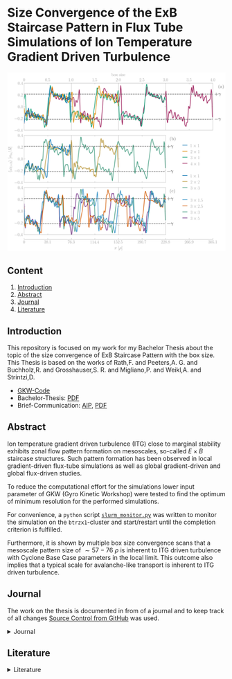 # Size Convergence of the ExB Staircase Pattern in Flux Tube Simulations of Ion Temperature Gradient Driven Turbulence


![alt text](/pictures/Comparison/Boxsize/S6_rlt6.0_boxsize1-2-3-4x1-1.5-2-2.5-3-5_Ns16_Nvpar48_Nmu9_wexb_comparison_2.png)



## Content

1. [Introduction](#introduction)
2. [Abstract](#abstract)
3. [Journal](#journal)
4. [Literature](#literature)



## Introduction

This repository is focused on my work for my Bachelor Thesis about the topic of the size convergence of ExB Staircase Pattern with the box size. This Thesis is based on the works of Rath,F. and Peeters,A. G. and Buchholz,R. and Grosshauser,S. R. and Migliano,P. and Weikl,A. and Strintzi,D.

* [GKW-Code](https://bitbucket.org/gkw/gkw/wiki/Home)
* Bachelor-Thesis: [PDF](bachelorthesis/bachelorthesis.pdf)
* Brief-Communication: [AIP](https://pubs.aip.org/aip/pop/article/30/7/074501/2901058/Size-convergence-of-the-E-B-staircase-pattern-in), [PDF](briefcommunication/POP23-BC-00491.pdf)



## Abstract

Ion temperature gradient driven turbulence (ITG) close to marginal stability exhibits zonal flow pattern formation on mesoscales, so-called $E\times B$ staircase structures. Such pattern formation has been observed in local gradient-driven flux-tube simulations as well as global gradient-driven and global flux-driven studies.

To reduce the computational effort for the simulations lower input parameter of GKW (Gyro Kinetic Workshop) were tested to find the optimum of minimum resolution for the performed simulations.

For convenience, a ```python``` script [```slurm_monitor.py```](python/slurm_monitor.py) was written to monitor the simulation on the ```btrzx1```-cluster and start/restart until the completion criterion is fulfilled.

Furthermore, it is shown by multiple box size convergence scans that a mesoscale pattern  size of $\sim 57-76~\rho$ is inherent to ITG driven turbulence with Cyclone Base Case parameters in the local limit. This outcome also implies that a typical scale for avalanche-like transport is inherent to ITG driven turbulence.

## Journal
The work on the thesis is documented in from of a journal and to keep track of all changes [Source Control from GitHub](https://github.com/ManeLippert/Bachelorthesis-ZonalFlows/commits/main) was used.

<details><summary>Journal</summary>
<p>

* <details><summary>2022</summary>
  <p>

  * <details><summary>March</summary>
    <p>

    * <details><summary>24.03.2022 &nbsp; Starting Meeting</summary>
      <p>

      # Starting Meeting

      #### Thursday 24.03.2022 from 14:00 to 14:25 with Florian Rath and Arthur Peeters

      ### Discussion how to begin the work for bachelor thesis:

      * Start with reproduction of result in [[1]](/literature/Peeters%2C%20Rath%2C%20Buchholz%20-%20Gradient-driven%20flux-tube%20simulations%20of%20ion%20temperature%20gradient%20turbulence%20close%20to%20the%20non-linear%20threshold%20(Paper%2C%202016).pdf) with help of [gkw](/gkw/)
      * Because of the long runtime of the code firstly we will look only in one direction in the velocity space
      * After that small steps in all directions for better understanding of the structure and to find a minimal resolution for the best results 
      * Furthermore increase box size and search for convergence of the wavelength in zonal flows
      * There will be interpretation needed to clarify simplification steps in code

      ### Thesis
      * Work in English or German > will do it in English
      * Continues writing is better than everything in the end

      </p>
      </details>

    </p>
    </details>

  * <details><summary>April</summary>
    <p>

    * <details><summary>07.04.2022 &nbsp; Kurs "Schreiben einer MINT-Arbeit"</summary>
      </p>

      # Kurs "Schreiben einer MINT-Arbeit"

      #### Dienstag 07.04.2022 von 9:00 bis 15:00

      ## Inhalt
      * [Feststellung des Schreibtyps](#feststellung-des-schreibtyps)
      * [Störfaktorem](#störfaktoren)
      * [Phasen des Schreibprozesses](#phasen-des-schreibprozesses)
      * [Fragestellung/Forschungsfrage](#fragestellungforschungsfrage)
      * [Gliederung](#gliederung)
      * [Materialen](#materialen)
      * [Rohtext](#rohtext)
      * [Wissenschaftlicher Schreibstil](#wissenschaftlicher-schreibstil)
      * [Illustrationen](#illustrationen)
      * [Zitieren](#zitieren)
      * [Beleg im Text](#beleg-im-text)
      * [Methoden der Organisation und Planung](#methoden-zur-organisation-und-planung)

      ## Feststellung des Schreibtyps

      ![FragenSchreibtyp1](/pictures/HowToMINT/Schreibtypentest-1.png)
      ![FragenSchreibtyp2](/pictures/HowToMINT/Schreibtypentest-2.png)
      ![FragenSchreibtypAuswertung1](/pictures/HowToMINT/Schreibtypentest-3.png)
      ![FragenSchreibtypAuswertung2](/pictures/HowToMINT/Schreibtypentest-4.png)

      ## Störfaktoren

      * **Zeitdiebe** &rarr; Prokrastination am Handy?
      * **Schreiborte** &rarr; Feststellen wo die besten Schreiborte für einen sind &rarr; Draußen bei schönen Wetter
      * **Schreibzeiten** &rarr; Morgen, Nachmittags oder Abends &rarr; Nachmittags oder Abends

      ## Phasen des Schreibprozesses
      1. Orientierung und Planung
      2. Strukturieren, gliedern, forschen/lesen
      3. Material auswerten, Rohfassung schreiben
      4. Überarbent und Feedback einholen
      5. Schlusskorrektur und Abgabe

      ## Fragestellung/Forschungsfrage

      Grenzt Thema ein und leitet fokussiert durch die Arbeit

      ![Forschungsfrage1](/pictures/HowToMINT/AB1_Forschungsfrage-1.png)
      ![Forschungsfrage2](/pictures/HowToMINT/AB1_Forschungsfrage-2.png)

      ![ForschungsfrageHandout](/pictures/HowToMINT/Handout_Forschungsfrage.png)


      ## Gliederung

      * **Einleitung** &rarr; Hinführung, Problemstellung. Fragestellung (thematisieren), Methodik, Aufbau, Hauptergebnisse
      * **Methoden** &rarr; Zustandekommen der Ergebnisse, Grund für Glaubwürdigkeit (Auch Materialen)
      * **Ergebnisse** &rarr; Ausformulierung und Darstellung
      * **Diskussion** &rarr; Bezug auf Ergebnisse, dann breiter Fokus (Rückbezug zur Problemstellung)

      ## Materialen
      Quellen und Literatur frühzeitig dokumentieren (auch Anmerkungen möglich)

      ## Rohtext
      * Erstefassung eines Textes
      * Noch ungeschliffen
      * Macht as den Gedanken etwas Konkretes
      * Nimmt den Druck alles beim ersten Schreiben perfekt zu machen
      * Liefert Grundlage für weitere Schritte
      * Mehrfache Überarbeitungen machen den Rohtext zu einen abgereiften Text

      ## Wissenschaftlicher Schreibstil

      * Sachlich und Neutral
      * Logische Argumentation und Aufbau (roter Faden) &rarr; Forschungsfrage
      * Überprüfbarkeit und Nachvollziehbarkeit (Zitation)
      * Korrekte Verwendung von Fachbegriffen
      * Einheitlichkeit

      <br />

      ![Schreibstil](/pictures/HowToMINT/AB2_Schreibstil_%C3%9Cbung.png)

      ## Illustrationen
      ![Illu](/pictures/HowToMINT/Handout_Illustrations.png)

      ## Zitieren

      ### Faustregel
      1. Überhaupt zitieren
      2. Einheitlich zitieren
      3. Vorgaben beachten

      <br />

      Es gibt aber nicht den einen Zitierstil. Dieser kann sich von Fach zu Fach ändern.

      ### **WICHTIG**
      * Nachprüfbarkeit und Nachvollziehbarkeit
      * Einwandfreies zitieren &rarr; Ausdruck für wissenschaftliche Sorgfalt
      * Nachweis über über eigenständige Leitung &rarr; Trennung der Aussagen
      * Lesbarkeit &rarr; Mehr wissenschaftliche Form

      ### 1. Wörtliches/Direktes Zitat
      * Wörtliche Übernahme von Textpassagen, Sätzen, Satzteilen und Ausdrücken
      * Beginnt und endet mit Anführungszeichen
      * Längere Zitate werden i.d.R. eingerückt
      * Buchstabliche Genauigkeit 
      * Evtl. kursive Schrift, kleinere Schriftart, Absatz mit Einrückung und einzeiliger Abstand

      ### 2. Paraphrase/Indirektes Zitat
      * Sinngemäße Übernahme fremder Gedanken/Aussagen mit eigenen Worten
      * Ohne Anführungszeichen
      * Umfang muss eindeutig erkennbar sein 
      * Eventuell Zusatz "vgl."

      ### Beleg im Text
      &rarr; Verweis wird in Klammern hinter dem Zitat angefügt, gefolgt von einem Punkt: 

      &nbsp;  &nbsp; &nbsp;.....(Vgl. Eco, 2010, S.204). (**Vor dem Punkt**)

      &rarr; Wenn Autoren explizit erwähnt wurden, folgt die Quelle direkt hinter dem Namen: 

      &nbsp;  &nbsp; &nbsp;.....Eco (2010, S.204)

      &rarr; Verweis mit Fußnote. Jede Fußnote beginnt mit einem Großbuchstaben und endet mit einem Punkt. Zahl der Fußnote folgt hinter dem Punkt

      &nbsp;  &nbsp; &nbsp;.....xyz.³

      ___
      &nbsp;  &nbsp; &nbsp;³Vgl. Eco, 2010, S.204.

      ## Methoden zur Organisation und Planung

      ![Orga1](/pictures/HowToMINT/Methodenhandout_WS%20Orga%20und%20Planen-1.png)
      ![Orga2](/pictures/HowToMINT/Methodenhandout_WS%20Orga%20und%20Planen-2.png)
      ![Orga3](/pictures/HowToMINT/Methodenhandout_WS%20Orga%20und%20Planen-3.png)

      </p>
      </details>

    </p>
    </details>

  * <details><summary>May</summary>
    <p>

    * <details><summary>05.05.2022 &nbsp; Start with Bachelor Work</summary>
      <p>

      # Start with Bachelor Work

      #### Thursday 24.03.2022 from 14:00 to 14:27 with Florian Rath and Arthur Peeters

      ### Discussion on how to run the code:

      #### Login:

      * Login on local machine through ```x2go``` because ```ssh``` is too slow. 
      * When someone uses login through ```ssh``` the command line is shrunk down to a limited amount of executables that results in no ```make``` command. To get full access to the command line one has too ```ssh``` to ```bpptx```

      #### Cluster:

      * ```btrzx1``` is easier to run code 
      * ```btrzx3``` could cause problems with the nodes but is more efficient than ```btrzx1```

      Run code first on ```btrzx1``` with [```bashrc_btrzx1```](/gkw/run_btrzx1/bashrc_btrzx1) (loads all modules for ```GKW```) with jobmanager ```SLURM``` (started with ```sbatch```) and jobscript [```jobscript_btrzx1_simple```](/gkw/run_btrzx1/jobscript_btrzx1_simple).

      #### Sync Files:

      From local to remote machine
      ```
      scp -r Bachelorthesis-ZonalFlows/gkw/ user@btrzx1-1.rz.uni-bayreuth.de:gkw/
      ```
      From remote to local
      ```
      scp -r user@btrzx1-1.rz.uni-bayreuth.de:gkw/ Bachelorthesis-ZonalFlows/gkw/ 
      ```

      on Linux account just use ```git``` protocol

      ### What to do first:

      * Use test cases with adiabatic electrons
      * Work with spectral and non-spectral (cheaper, but steps in heat production not reproducible) and compare the time duration
      * In [paper](/literature/Peeters%2C%20Rath%2C%20Buchholz%20-%20Comparison%20of%20gradient%20and%20flux%20driven%20gyro-%0Akinetic%20turbulent%20transport%20(Paper%2C%202016).pdf) they used spectral 
      * Compare spectral outcome with [paper](/literature/Peeters%2C%20Rath%2C%20Buchholz%20-%20Comparison%20of%20gradient%20and%20flux%20driven%20gyro-%0Akinetic%20turbulent%20transport%20(Paper%2C%202016).pdf)
      * Verify the decrease of turbulence and heat flux on work point (condition of this bachelor thesis)

      </p>
      </details>

    * <details><summary>10.05.2022 &nbsp; First Day in the Office in Bayreuth</summary>
      <p>

      # First Day in the Office in Bayreuth

      #### Thusday 10.05.2022 from 10:00 to 17:30

      ### First Run with gkw
      For the first run I used the [input.dat.minimum](https://github.com/ManeLippert/Bachelorthesis-ZonalFlows/blob/main/gkw/doc/input.dat.minimum) that gaves me the examination files in the ```~/gkw/run``` directory. For futher examination I will use ```python``` on my local machine.

      ### Discussion with Florian Rath

      * Run ```gkw``` with configuration (S6) from [[1]](/literature/Peeters%2C%20Rath%2C%20Buchholz%20-%20Gradient-driven%20flux-tube%20simulations%20of%20ion%20temperature%20gradient%20turbulence%20close%20to%20the%20non-linear%20threshold%20(Paper%2C%202016).pdf) page 2

      Use [```cyclone```](https://github.com/ManeLippert/Bachelorthesis-ZonalFlows/blob/main/gkw/doc/input/cyclone) as basis ```input.dat``` and change parameter according (S6)

      * Save data as ```hdf5``` (8 times more compact than ```ASCII```). ```python``` can read files easily 

      * As diagnostic run ```xy_phi``` to get data from [[1]](/literature/Peeters%2C%20Rath%2C%20Buchholz%20-%20Gradient-driven%20flux-tube%20simulations%20of%20ion%20temperature%20gradient%20turbulence%20close%20to%20the%20non-linear%20threshold%20(Paper%2C%202016).pdf) page 8 pictures

      ```
      !------------------------------------------------------------------------------------------------------------------------
      &CONTROL
      zonal_adiabatic = .true.,               !If zonal flows corrections included for adiabiatic electrons       (default = F)

      order_of_the_zf_scheme = 'sixth_order'  !Use a different finite-differences scheme for (default = order_of_the_scheme)

      D      = disp_par = 1.0                 !(Hyper) dissipation coefficient for parallel derivatives.          (default=0.2)
      D_vpar = disp_vp  = 0.2                 !(Hyper) dissipation coefficient for parallel velocity space        (default=0.2)
      D_x    = disp_x   = 0.1                 !(Hyper) dissipation coefficient in perpendicular x direction       (default=0.0)
      D_y    = disp_y   = 0.1                 !(Hyper) dissipation coefficient in perpendicular y direction       (default=0.0)

      io_format = 'hdf5'                      ! Use 'ascii' to output all data as formatted text files      (default = 'mixed')
                                              !     'binary' to output all data as unformatted binary files
                                              !     'mixed' to output some binary and mostly text files
                                              !     'hdf5' to output a single HDF5 file (needs compilation with HDF5 libraries)
                                              !     'hdf5+ascii' to output a single HDF5 file and duplicate 1D and 2D data to
                                              !         formatted text files.
                                              !     'none' to output no data at all.
      /
      !------------------------------------------------------------------------------------------------------------------------
      &GRIDSIZE
      N_m    = NMOD        = 21               !Number of binormal modes - do not interact for linear runs
      N_x    = NX          = 83               !Number of radial wave vectors / points: needs to be an odd number for spectral
      N_s    = N_s_grid    = 16               !Number of grid points along the field line
      N_vpar = n_vpar_grid = 64               !Number of grid points for parallel velocity (must be even)
      N_mu   = N_mu_grid   = 9                !Total number of magnetic moment grid points
      /
      !------------------------------------------------------------------------------------------------------------------------
      &MODE
      mode_box = .true.,                      !Determines if there is a 2D grid of ky,kx. if true use nperiod = 1 (default = F)
                                              !If nperiod = 1 and mode box = .true. the kx modes will be coupled.
      krhomax = 1.4,                          !For mode_box, this is the maximum k_theta rho_i (ky) on the grid.(default = 0.0)
                                              !For nmod>1, modes are equidistantly spaced from 0.0 to to krhomax.
                                              !k_perp is evaluated on the low field side of the outboard midplane.
                                              !rho_i evaluated on the flux surface at the major radius of the magnetic axis.
                                              !Note that other codes may normalise the thermal velocity differently
                                              !which can correspond to  gkw k_theta that are a factor sqrt(2) greater.
      /
      !------------------------------------------------------------------------------------------------------------------------
      &SPECIES
      rlt = 6.0
      /
      !------------------------------------------------------------------------------------------------------------------------
      &GEOM
      GEOM_TYPE = 'circ'                      !Switch for the metric: 's-alpha', 'circ', 'miller', 'fourier' or 'chease'   
                                              !(default = 's-alpha')
      /
      !------------------------------------------------------------------------------------------------------------------------
      &DIAGNOSTIC
      xy_phi = .true.                         ! Electrostatic potential in perpendicular plane at LFS midplane    (default = T)
      /
      !------------------------------------------------------------------------------------------------------------------------
      &LINEAR_TERM_SWITCHES                   
      v_d = idisp = 1                         !Select between dissipation schemes in finite differences 
      /
      ```
      </p>
      </details>

    * <details><summary>11.05.2022 &nbsp; Run for Standard Resolution 6th order (S6)</summary>
      <p>

      # Run for Standard Resolution 6th order (S6)

      #### Wednesday 11.05.2022 9:45 to 13:30

      ### New Input file

      [```input_S6_rtl6.dat```](../data/S6_rlt6.0/Nsgrid16_Nvpargrid64_Nmugrid9/input.dat)

      On ```btrzx1``` the maximal available processors are 32 so that you have to determine additional values. Furthermore ```gkw``` needs time to write files and the maximal runtime should be 15min less than the ```walltime```. On ```btrzx1``` the ```walltime``` is set to 24h (maximum duration). Lastly I set the parameter for the timesteps for writing checkpoint files in ```ndump_ts```.

      #### Conditions:
      * ```N_procs_mu``` < ```N_mu_grid```
      * ```N_procs_vpar``` * ```N_procs_s``` != 32
      * ```max_seconds``` = ```walltime``` - 900


      ```
      !------------------------------------------------------------------------------------------------------------------------
      &CONTROL
      zonal_adiabatic = .true.,               !If zonal flows corrections included for adiabiatic electrons       (default = F)

      order_of_the_zf_scheme = 'sixth_order'  !Use a different finite-differences scheme for (default = order_of_the_scheme)

      D      = disp_par = 1.0                 !(Hyper) dissipation coefficient for parallel derivatives.          (default=0.2)
      D_vpar = disp_vp  = 0.2                 !(Hyper) dissipation coefficient for parallel velocity space        (default=0.2)
      D_x    = disp_x   = 0.1                 !(Hyper) dissipation coefficient in perpendicular x direction       (default=0.0)
      D_y    = disp_y   = 0.1                 !(Hyper) dissipation coefficient in perpendicular y direction       (default=0.0)

      io_format = 'hdf5'                      ! Use 'ascii' to output all data as formatted text files      (default = 'mixed')
                                              !     'binary' to output all data as unformatted binary files
                                              !     'mixed' to output some binary and mostly text files
                                              !     'hdf5' to output a single HDF5 file (needs compilation with HDF5 libraries)
                                              !     'hdf5+ascii' to output a single HDF5 file and duplicate 1D and 2D data to
                                              !         formatted text files.
                                              !     'none' to output no data at all.

      ndump_ts=500                   !Number of large timesteps between writing of checkpoint DMP files    

      max_seconds = 85500            ! 24h = 86400s 15min = 900s -> 85500
      /
      !------------------------------------------------------------------------------------------------------------------------
      &GRIDSIZE
      N_m    = NMOD        = 21               !Number of binormal modes - do not interact for linear runs
      N_x    = NX          = 83               !Number of radial wave vectors / points: needs to be an odd number for spectral
      N_s    = N_s_grid    = 16               !Number of grid points along the field line
      N_vpar = n_vpar_grid = 64               !Number of grid points for parallel velocity (must be even)
      N_mu   = N_mu_grid   = 9                !Total number of magnetic moment grid points

      N_procs_mu   = 3                        !As above, but for mu                                              
      N_procs_vpar = 8                        !As above, but for vpar (>1 only works if vp_trap = 0)             
      N_procs_s    = 4                        !As above, but for s
      /
      !------------------------------------------------------------------------------------------------------------------------
      &MODE
      mode_box = .true.,                      !Determines if there is a 2D grid of ky,kx. if true use nperiod = 1 (default = F)
                                              !If nperiod = 1 and mode box = .true. the kx modes will be coupled.
      krhomax = 1.4,                          !For mode_box, this is the maximum k_theta rho_i (ky) on the grid.(default = 0.0)
                                              !For nmod>1, modes are equidistantly spaced from 0.0 to to krhomax.
                                              !k_perp is evaluated on the low field side of the outboard midplane.
                                              !rho_i evaluated on the flux surface at the major radius of the magnetic axis.
                                              !Note that other codes may normalise the thermal velocity differently
                                              !which can correspond to  gkw k_theta that are a factor sqrt(2) greater.
      /
      !------------------------------------------------------------------------------------------------------------------------
      &SPECIES
      rlt = 6.0
      /
      !------------------------------------------------------------------------------------------------------------------------
      &GEOM
      GEOM_TYPE = 'circ'                      !Switch for the metric: 's-alpha', 'circ', 'miller', 'fourier' or 'chease'   
                                              !(default = 's-alpha')
      /
      !------------------------------------------------------------------------------------------------------------------------
      &DIAGNOSTIC
      xy_phi = .true.                         ! Electrostatic potential in perpendicular plane at LFS midplane    (default = T)
      /
      !------------------------------------------------------------------------------------------------------------------------
      &LINEAR_TERM_SWITCHES                   
      v_d = idisp = 1                         !Select between dissipation schemes in finite differences 
      /
      ```

      In the input file is also more options that are provided by Florian Rath. For example the option that ```gkw``` will automatically write restart files and additional DIAGNOSTICS.

      ### Jobscript

      #### Conditions:
      * ```SBATCH --nodes=N_procs_mu*N_procs_vpar*N_procs_s``` = 96
      * ```SBATCH --ntasks-per-node=32```
      * ```SBATCH --nodes=3``` = 32 * 3 = 96
      * ```SBATCH --time=0-24:00:00```

      [```jobscript_btrzx1_S6```](../gkw/btrzx1/jobscript_btrzx1_S6)

      </p>
      </details>

    * <details><summary>12.05.2022 &nbsp; Discussion about Resolution & Run for (S6) with rtl=6.3</summary>
      <p>

      # Discussion about Resolution

      #### Thursday 24.03.2022 from 14:00 to 14:25 with Florian Rath and Arthur Peeters

      ### Minimum Values

      WIP so we will try to find the best minimum resolution

      * ```N_s_grid``` = 12
      * ```N_vpar_grid``` = 16 or 32
      * ```N_mu_grid``` = 6

      Numeric dissipation gains with smaller scales of resolution that could cause the **lost** of zonal flows

      ### ```Python``` Program

      * Write ```python``` program to evaluate the ```xy_phi``` diagnostics and symbolize 'Scherrrate' and heat flux
      * Learn how to evaluate ```h5``` files

      # Run for (S6) with rtl=6.3

      [```input_S6_rtl6.3.dat```](../data/S6_rtl6.3/input.dat)

      [```jobscript_btrzx1_S6```](../data/S6_rtl6.3/jobscript_btrzx1)

      </p>
      </details>

    * <details><summary>16.05.2022 &nbsp; Writing of useful shell scripts</summary>
      <p>

      # Writing of useful shell scripts

      #### Monday 16.05.2022 13:15 to 23:00

      ## Shell Scripts
      * [```ssh_btrzx1```](../ssh/ssh_btrzx1.sh) turns automatically the vpn connection on and connects to ```btrzx1-1.rz.uni-bayreuth.de```

      * [```ssh_copy```](../ssh/ssh_copy.sh) useful copy script to copy files from remote to local or in the other direction

      </p>
      </details>

    * <details><summary>20.05.2022 &nbsp; Discussion about evaluation of the shearing rate $\omega_{\mathrm{E \times B}}$</summary>
      <p>

      # Discussion about evaluation of the shearing rate

      #### Friday 20.05.2022 12:00 to 12:15 with Florian Rath and Arthur Peeters

      ## Coordinate

      The coordinate ```x``` is in the ```h5```-file marked as ```xphi``` and is the radial coordinate

      ## Derivative

      The derivative is periodic which means that at the start point $f_0$ the other two points for derivative would be $f_{N}$ and $f_1$ and at the end point $f_{N}$ the other two points would be $f_{N-1}$ and $f_0$.\
      \
      That concludes to the formula:\
      \
      Start: $\frac{f_1 - 2 \cdot f_0 + f_N}{h^2}$\
      \
      Middle: $\frac{f_{i+1} - 2 \cdot f_i + f_{i-1}}{h^2}$\
      \
      End: $\frac{f_{0} - 2 \cdot f_N + f_{N-1}}{h^2}$

      ## Additional Diagnostic

      Use fourier spetrum as additional diagnostic to evaluate the shearing rate $\omega_{\mathrm{E \times B}}$ like in Fig 5a in [[1]](https://doi.org/10.1063/1.4961231)

      </p>
      </details>

    </p>
    </details>

  * <details><summary>June</summary>
    <p>

    * <details><summary>08.06.2022 &nbsp; Resolution, Folder Structure & Comparison of Resolution</summary>
      <p>

      # Resolution, Folder Structure and Comparison of Resolution

      #### Wednesday 08.06.2022

      ## Resolution

      Best resolution: 

      ```Nsgrid = 16```, ```Nvpar = 48```, ```Nmugrid = 9```

      Possible Variations: 

      * ```krhomax = 0.70 | nmod = 11```
      * ```krhomax = 1.05 | nmod = 16```
      * ```nx = 63```, ```nx = 43```

      ## New Folder Structure

      Every change in ```input.dat``` gets it own folder and the evaluation notebook write changes in picture name. Furthermore the notebook will write with python the picture folder.

      ## Comparison of Resolution

      * ```Nsgrid = 12/16``` | ```Nvpargrid = 64```, ```Nmugrid = 9``` | ```Nvpargrid = 48```, ```Nmugrid = 9```
      * ```Nvpargrid = 64/48/32/16``` | ```Nsgrid = 16```, ```Nmugrid = 9``` 
      * ```Nmugrid = 6/9``` | ```Nvpargrid = 64```, ```Nsgrid = 16``` | ```Nvpargrid = 48```, ```Nsgrid = 16```

      </p>
      </details>

    * <details><summary>09.06.2022 &nbsp; Meeting to increase Boxsize radially</summary>
      <p>

      # Meeting to increase Boxsize radially

      #### Thursday 09.06.2022 14:00 to 14:30 with Florian Rath and Arthur Peeters

      ## Change Timestep
        Set ```dtim = 0.02``` to ```dtim = 0.025``` and compare outcome with $\delta t$. The graph should decrease vor ```dtim```.
      ```dtim``` is a timestep measured with gkw.

      ## Final Resolution

      ```Nsgrid = 16```, ```Nvpar = 48```, ```Nmugrid = 9```

      ## Increase Boxsize radially

      Change following variables according to increase factor $N$:

      * ```ikx_space_N``` $= 5 * N$
      * ```nx_N``` $= [($ ```nx_1``` $-1 ) * N ] +1$ 

      Boxsize 1x1: `nx_1` = 83, &nbsp; `ikx_space_1` = 5\
      Boxsize 2x1: `nx_2` = 165, `ikx_space_2` = 10\
      Boxsize 3x1: `nx_3` = 247, `ikx_space_3` = 15\
      Boxsize 4x1: `nx_4` = 329, `ikx_space_4` = 20

      </p>
      </details>

    * <details><summary>15.07.2022 - 29.07.2022 &nbsp; Work on Restart Script & Run for increased Boxsize</summary>
      </p>

      # Work on Restart Script

      Lots of work for the rest of the month gone into the development of the restart script [`slurm_monitor.py`](/python/slurm_monitor.py) to 
      tackle the problem of dealing everyday with restarts of the code due to some wall time of the cluster btrzx1.
      For that the script is developed as python3 script that only needs built in python modules to ensure running on every system. 
      The script itself looks in a specific time interval if the job is running, pending or needs to be started und das this routine until a defined
      timestep is reached all by load the output of SLURM Job Manager with `squeue` and analyse the output.
      The Core build could be adopted for diffent jobmanager as well the script is build variable enough to ensure the changing of the inportant values.

      # Run of increased boxsize

      The Rest of the time was waiting for the simulation for Boxsize 4x1 to be complete
      </p>
      </details>

    </p>
    </details>

  * <details><summary>July</summary>
    <p>

    * <details><summary>05.07.2022 &nbsp; Meeting to increase Boxsize binormal </summary>
      <p>

      # Meeting to increase Boxsize binormal

      #### Thursday 05.07.2022 14:00 to 14:30 with Florian Rath and Arthur Peeters

      ## Increase Boxsize binormal

      Change following variables according to increase factor $N$:
      * ```ikx_space_N``` $= 5$
      * ```nx_N``` $= [($ ```nx_1``` $-1 ) * N ] +1$ 
      * ```nmod_N``` $= [($ ```nmod_1```$ -1) * N ] +1$

      Boxsize 1x1: `nx_1` = 83, &nbsp; `nmod_1` = 21\
      Boxsize 2x2: `nx_2` = 165, `nmod_2` = 41\
      Boxsize 3x3: `nx_3` = 247, `nmod_3` = 61\
      Boxsize 4x4: `nx_4` = 329, `nmod_4` = 81

      </p>
      </details>

    * <details><summary>06.07.2022 - 29.07.2022 &nbsp; Problems with hdf5-file & Further work on restart script</summary>
      <p>

      ## Problems with hdf5-file

      hdf5 files have to be closed every time you are done with processing data. Otherwise the file gets curupted and the data gets lost because
      only the programm that opens the hdf5 file can close it. This behaviour results in lots of problems on the server because of the storage limit
      on btrzx1 GKW got stopped and the file remained open.

      ## Further Work on restart script

      Because of that the restart script now features a backup option to safe data between successful runs und can restore it after error.
      As additonal the restart script now can write the job name into the jobscript file, has timestaps for each new status update, 
      writes outputs in `status.txt` and sends mails at the start and the end of on total run.

      </p>
      </details>

    </p>
    </details>

  * <details><summary>August</summary>
    <p>

    * <details><summary>06.08.2022 - 16.08.2022 &nbsp; Evaluate Data</summary>
      <p> 

      ## Evaluate Data
      To make sure every simulations has no turbulence a fourier plot of fourer mode 1 to 5 (in Plots $k_1$ to $k_5$) will in the time domain be made. 
      It has shown that the mode with a value of $\omega_{\mathrm{E \times B}, max} \sim 0.20$ is also the wavelength thats converges 
      with the boxsize. So if the mode $k_3$ is at $\omega_{\mathrm{E \times B}, max} \sim 0.20$ we know when the other modes are nearly zero
      that in the boxsize the 3 times wavelength converges with the boxsize.

      ## Results

      Boxsize 1x1: $k_1$\
      Boxsize 2x1: $k_2$\
      Boxsize 2x2: $k_2$\
      Boxsize 3x1: $k_3$\
      Boxsize 3x3: $k_4$\
      Boxsize 4x1: $k_4$

      Note that the boxsize 3x3 the fourier mode is $k_4$ has the value $0.20$. So this could be inconsitent with the other results for the Xx1
      boxsizes

      </p>
      </details>


    * <details><summary>17.08.2022 &nbsp; Meeting about Boxsize 3x3 & Further Work</summary>
      <p> 

      # Meeting about Boxsize 3x3

      #### Thursday 17.08.2022 14:15 to 14:45 with Florian Rath and Arthur Peeters

      The wavelength is not well defined (in german 'scharf') so because of the results of boxsize 3x3 with the fourier mode $k_4$ the actually result is
      not cruial because the question of the thesis is if the wavelength does converge at all so if $k_4$ or $k_3$ is the stabilizing fourier mode
      is not from intrested. However it would be consistent with the results of Xx1 if 3x3 have had the mode $k_4$. 

      Although the runs are very long the result that the stairscase structure fully developes is remarkable so the underlying process of 
      turbulence that gets stablize through zonal flows holds for even longer runs and hint to a mechanism of toridial plasma.

      The results are very good because boxsize was chosen really well that gets confirmed with the formation of the staircase structure and
      the convergence of the wavelength.

      # Further Work

      To determined the results even more Florian suggests to run more nearby the finite heatflux threshold. To recall all simulations were run with an 
      gradient length $R/L_T$ of $6.0$ because of the run at $6.3$ was not stabilize quick enough as $6.0$. The last simulations sould bei run with an
      gradient length of $6.2$ and a boxsize of 2x2.

      </p>
      </details> 

    * <details><summary>18.08.2022 - 24.08.2022 &nbsp; Result for $R/L_T = 6.2$ & Plots for Thesis </summary>
      <p>

      # Result for $R/L_T = 6.2$

      The simulation for $R/L_T = 6.2$ does stabilize very quick like 1x1, 2x2 and 3x3 so the wavelength does indeed converge with the boxsize. As an 
      view in the future maybe long simulations can even converge even faster if the boxsize in radially and binormal is suitable chosen.

      # Plots for Thesis

      When displaying plots of the wavelength over a time interval it is enough to only display the intresting time intervals e.g. instabil, semi-stabil
      and stabil in addition to that show time intervals where it seems the turbulence is stabilized but the staircase structure is not fully 
      developed.

      </p>
      </details>

    * <details><summary>25.08.2022 - 31.08.2022 &nbsp; Saving data to NAS tp5-peeters </summary>
      <p>

      # Saving data to NAS tp5-peeters

      Cloned repository and copied data to NAS of tp5-peeters. For more informations read [README-DATA](/data/README.md).

      </p>
      </details>

  * <details><summary>September</summary>
    <p>      

    * <details><summary>01.09.2022 &nbsp; Meeting about Publication in Physiccs of Plasma & Layout Bachelor Thesis</summary>
      <p>   

      # Meeting about Publication in Physiccs of Plasma & Layout Bachelor Thesis

      #### Thursday 01.09.2022 14:00 to 14:30 with Florian Rath and Arthur Peeters

      # Layout Bachelor Thesis

      For the bachelor thesis is no other regulation than that of the examination office of the MPI in Bayreuth.

      # Publication in Physiccs of Plasma

      Results of the bachelor thesis should be publicated as brief communication in physics of plasma for that it is cruial to know the
      layout und the rules of the journal.

      </p>
      </details>  

    * <details><summary>02.09.2022 - 30.09.2022 &nbsp; Work on Publication Layout </summary>
      <p>

      # Work on Publication Layout

      Publication should not be longer than $3500$ words and not longer than 4 Pages to ensure that [wordcount.tex](/breifcommunication/wordcount.tex)
      count the words and pages. 

      For Plots only include the necessary plots that are comparison in of the boxsizes in Xx1, XxY, $R/L_T$ and 2x1 between 2x2 and 3x1 between 3x3
      with plots of the turbulence to show simulation is stabil and one example plot with $\omega_{\mathrm{E \times B, max}}$ and
      the corresponding fourier modes.
      No Plots needed for instabil and semi-stabil of wavelength plots in publication only stabil and intresting semi-stabil wavelength plots. 

      </p>
      </details>

    </p>
    </details>

  * <details><summary>October</summary>
    <p>

    * <details><summary>01.10.2022 - 19.10.2022 &nbsp; Work on Publication Plots </summary>
      <p>

      # Work on Publication Plots

      The plots are mostly generated with subplots in matplotlib. To achive a clean look most of work the work gone into programming this plots.
      Especially the plots for the different wavelength took the longest time because it is a overlay off four subplots an idea of myself but not easy 
      to realise. For better visibility the staircase structure of got shifted to achive an overlay of every staircase.

      </p>
      </details>

    * <details><summary>20.10.2022 &nbsp; Meeting about Publication Plots </summary>
      <p>
    
      # Meeting about Publication Plots

      #### Thursday 20.10.2022 14:00 to 14:30 with Arthur Peeters

      # Feedback of Wavelength Plot

      The plot itself is beautiful the only thig that should get added are the linar growth rate $\gamma$ from [[2]](https://doi.org/10.1063/1.4952621).
      The shift of the staircase structure is physically possible because toridial plasma has it symmetry in the rotation so such shift will not 
      affect the nature of the plasma but should certainly be addressed in publication.
      For more space the comparison of gradient length $R/L_T$ will be excluded from publication

      From now on the start of the writing porcess can start. 

      </p>
      </details>
  
    * <details><summary>21.10.2022 - 31.10.2022 &nbsp; Reading Paper [1] & Search References </summary>
      <p>

      # Reading Paper [1] & Search References

      Read paper [[1]](https://doi.org/10.1063/1.4961231) again and extract references from the important section and import them to 
      [references.bib](/briefcommunication/refernces.bib). Briefcommunication will reference paper [[1]](https://doi.org/10.1063/1.4961231) as the basis work.

      </p>
      </details>

    </p>
    </details>

  * <details><summary>November</summary>
    <p>

    * <details><summary>01.11.2022 - 10.11.2022 &nbsp; Reading Paper [...] </summary>
      <p>

      Additional paper found with references
        
      </p>
      </details>
      
    * <details><summary>11.10.2022 &nbsp; Meeting about progess in Publication </summary>
      <p>

      # Meeting about progress in Publication

      #### Friday 11.11.2022 10:15 to 10:45 with Florian Rath

      The shift of wavelength is possible but could get in trouble at the surface of the plasma and at the point the 
      plasma gets connected after one complete round because of the boundary condition. But it will be enough to tell for better 
      visibility the staircase sturcture gets shifted maybe later a explaination would be needed.

      Plan to write publication in the next two weeks.

    * <details><summary>12.11.2022 - 18.11.2022 &nbsp; Restart Script Professonial </summary>
      <p>

      # Restart Script Professonial

      Restart script got overwrite. Now the script creates the jobscript and the status file by itself. Included a parser to give arguments directly
      through the command line and a progressbar with job info that gets updated every 5 seconds. 
      The script can now be run with `nohup` or `screen` ducumentation is included in helpers message.

      </p>
      </details>

    * <details><summary>19.11.2022 - 30.11.2022 &nbsp; Writing Brief Communication and Add Ons in Shell Scripts</summary>
      <p>

      #Writing Brief Communication and Add Ons in Shell Scripts
      ## Writing Brief Communication

      The main focus lay down on making graphics for the brief communication and writing section after section based on Rath2021 und Peeters2016 und Rath2016

      ## Shell Scripts
      
      The copy script got an parser so the use from the command line gets easier and all scripts that needs vpn connection got an updated vpn command for MacOS.

      </p>
      </details>

    </p>
    </details>

  * <details><summary>Dezember</summary>
    <p>

    * <details><summary>06.12.2022 - 29.12.2022 &nbsp; Draft complete Brief Communicationand Issuses with Restart Script</summary>

      # Draft complete for brief communication

      First draft of brif communication was completed (29.12.2022) and After that correction were made on grammar, spelling and graphics. 

      ## Restart Script

      The restart script has multiple prolems:

      * After pending status check the write output to status file stopped
        -> Fix was to only write ones to output file not 12 times in a row like before because the buffer got to fast filled.
      * Parser gets now options for frametype of table, control over sleep time 
      * Change the documentation multiple times 
      * Delete line function rewrite with open to get statusfile correctly closed
      * Send mail function does throw errors again because of whitespaces in subject 
        -> replaced whitspaces with underlines

    </p>
    </details>
    
  </p>
  </details>

* <details><summary>2023</summary>
  <p>

  * <details><summary>January</summary>
    <p>

    * <details><summary>02.01.2023 - 10.01.2023 &nbsp; Corrections Brief Communication and Rerun of box size 4x1</summary>
      <p>

      # Corrections Brief Communication and Rerun of box size 4x1

      ## Correction of Brief Communication

      Thanks to Dominik Müller, Anna-Maria Pleyer and my Sister Cornelia Lippert for reading my first and providing feedback. The corrected version was send to Prof Arthur Peeters and Florian Rath.

      ## Rerun box size 4x1

      A rerun of boxsize 4x1 was made with the goal to get the repetition of the staircase structures aligned with the boxsize. A rerun was necessary because the data file got currupted and can not be fixed.
      The results yield that even after long time intervals of subdued turbulence that the staircase structures got not better aligned with the box size.

      </p>
      </details>

    * <details><summary>16.01.2023 &nbsp; Meetng about Draft of Brief Communcation </summary>
      <p>

      # Meeting about Draft of Brief Communcation

      #### Monday 16.01.2023 14:00 to 14:45 with Florian Rath and Arthur Peeters

      The First draft was good but the focus as an continuation of peeters2016 is an problem. The brief communication should be an paper on its own.

      The case that for 3x3 the staircase structures repeats itself 4 times requires an boxsize scan in binormal direction for that an scan of 3x1.5, 3x2.5 and 3x5 will be made additionally as well a scan for 3x3 for $R/L_T$ = 6.2, 6.4 to lengthen the time of turbulence and to approach the heat flux threshold for verification.

      </p>
      </details>

    * <details><summary>30.01.2023 &nbsp; Presentation Style in LaTeX </summary>
      <p>
      
      # Presentation Style in LaTeX

      To make an presentation about my bachelor work the decision were made in favor of latex because of the cross plattform compability of pdfs.
      As style sheet will be used sleek theme which is an 16:9 variant of HSMR by Benjamin Weiss.

      It could be that the use of powerpoint is necessary to add animations.

      </p>
      </details>
    
    </p>
    </details>

  * <details><summary>February</summary>
    <p>

    * <details><summary>04.02.2023 - 26.02.2023 &nbsp; Corrections of Brief Communication, New Fetaures for Restart Script, Juypter Notebook Problems and Binormal box scan </summary>
      <p>
      
      # Corrections of Brief Communication, New Fetaures for Restart Script, Juypter Notebook Problems and Binormal box scan
      ## Corrections of Brief Communication

      The brief communication has get its first correction from Florian Rath which got accepted and minor things were changed afterwards. 
      Graphics got reworked for new variable names and the box size plot reworked for an big box size plot including radial, isotropic and binormal box size plot.

      ## New features restart script

      The restart script gets new features:
      * Kill option for nohup process to not kill of the false process with multiple user using the script
      * Script continues writing to status file and does not rewrite it
      * New backup locations to chose from praser
      * Increased refresh rate to 300
      * Additional check level to ensure successful run
      * Reset Simulation with dump files. Thanks for Florian Rath to provide the function
      * New jobStatusInfo header to get even informations when slumr `squeue` has no output
      * Script can now be run from everythere so no need to copy it every time again into simultaion folder
      * Check if h5 file is closed before restart and if `FDS.dat` and `gkwdata.h5` has same modified timestamp

      ## Juypter Notebook Problems

      After an update of python and visual studio code the juypter notebooks stop working and lost connection to the server after a image was produced. Because of that the evaluation got rewritten in python file in a new folder to be certian that the evaluation can go on.

      Additional an datasheet was created in `csv` to have an main file with all informations.

      ## Evaluation

      Every simulation converges except for $R/L_T$ = 6.4 which was anticipate. After multiple errors 3x1.5 has to rerun the old file is under the folder Broken.

      Results:
      * 3x1.5 -> Convergence $k_4$
      * 3x2.5 -> Convergence $k_3$, $k_4$
      * 3x5 -> Convergence $k_4$

      * rlt = 6.2 -> Convergence $k_3$
      * rlt = 6.4 -> Turbulent -> Consistent with results of peeters2016

      </p>
      </details>

    </p>
    </details>

  * <details><summary>March</summary>
    <p>

    * <details><summary>19.03.2023 - 22.03.2023 &nbsp; Writing new version of brief communication </summary>
      </p>
      
      # Writing new version of brief communication

      The breif commnication gets additional section for binormal box scan and minor issues were corrected (_ref, rearrangments, colors in plots, captions, name of quantities and formula and commands for quantites that repeats very often).

      </p>
      </details>

    * <details><summary>23.03.2023 - 26.03.2023 &nbsp; New features for Restart script get implemented </summary>
      </p>

      # New features for Restart script get implemented

      As stated befor the restart script gets new features that got implemented into the script itself.
      Additional to that the reset function needs `h5py`, `pandas`and `numpy` modules installed. For that, a function to automatically install modules were made. 

      The code itself got rewritten at some parts because of obsolete code and other isssues were fixed look into [#24](https://github.com/ManeLippert/Bachelorthesis-Shearingrate-Convergence/issues/24) for more.

      </p>
      </details>

    </p>
    </details>

  * <details><summary>April</summary>
    <p>

    * <details><summary>04.04.2023 - 06.04.2023 &nbsp; Submit Brief Communication to "Physics of Plasma" </summary>
      </p>

      # Submit Brief Communication to "Physics of Plasma"

      Brief communication got the last corrections from Arthur Peeters (wavelength -> size/radial size) and Florian Rath and submitted to AIPs "Physics of Plasma"
      
      </p>
      </details>

    * <details><summary>09.04.2023 - 09.05.2023 &nbsp; Writing Bachelor Thesis and Backup Data </summary>
      </p>

      # Writing Bachelor Thesis and Backup Data

      ## Writing Bachelor Thesis

      This time the focus lay down to write the bachelor thesis. For that, changes for brief communication plots were made to ensure readablity and the chapter pages style were changed to a new modern style (cover page will follow up).

      Additionally the error indexs for the 6.2/3x3 simulation were found and written into datasheet. 

      ## Backup Data

      Data got uploaded to NAS and the git repository syncronized as well the server folder gets an clean up.
      
      </p>
      </details>

    </p>
    </details>

  * <details><summary>May</summary>
    <p>

    * <details><summary>17.05.2023 &nbsp; Meeting about Brief Communication Review </summary>
      </p>

      # Meeting about Brief Communication Review

      #### Wednesday 17.05.2023 9:00 to 9:45 with Florian Rath

      Feedback of Referees was good the brief communication will be corrected accordingly for that additional simulation will be performed:

      - Two simulations with box size ```1.5x1.5``` and ```2.5x2.5```
      - Two simulations with different initial conditions ```noise``` and and ```cosine5``` (default = ```cosine2```) for box size ```3x3```
      - Additionally the diagnostics ```xy_kyzero_dens```, ```xy_kyzero_ene_par``` and ```xy_kyzero_ene_perp``` to investigate the influence of the pressure gradient on the shearing rate 

      </p>
      </details>

    </p>
    </details>

  * <details><summary>June</summary>
    <p>

    * <details><summary>07.06.2023 &nbsp; Submission of revised Brief Communication </summary>
      </p>

      # Submission of revised Brief Communication

      The revised brief communictaion got submitted to Physics of Plasma without issues with the corresponding response to the referees

      </p>
      </details>

    * <details><summary>08.06.2023 - 30.06.2023 &nbsp; Correction Bachelor Thesis, Publish Repository and Presentation </summary>
      </p>

      # Correction Bachelor Thesis, Publish Repository and Presentation

      The rest of the month the last finishing touches on my Bachelor Thesis were made and the repository published as well as my presentation prepared. 

      The last data backup were made as well. This is probably the last entrance of this journal.

      </p>
      </details>

  </p>
  </details>

</p>
</details>

## Literature

<details><summary>Literature</summary>
</p>

[1] 2018 nohup. URL https://wiki.ubuntuusers.de/nohup/ – Accessed: 2023-04-15.

[2] 2021 Screen. URL https://wiki.ubuntuusers.de/Screen/ – Accessed: 2023-04-15.

[3] Barton, Justin E., Wehner, William P., Schuster, Eugenio, Felici, Federico & Sauter, Olivier 2015 Simultaneous closed-loop control of the current profile and the electron temperature profile in the tcv tokamak.

[4] Beer, M.A. 1994 Gyrofluid models of turbulent transport in tokamaks. PhD thesis, Princeton University.

[5] Biglari, H., Diamond, P. H. & Terry, P. W. 1990 Influence of sheared poloidal rotation on edge turbulence. Phys. Fluids B: Plasma Physics 2 (1), 1–4.

[6] Brizard, A. J. & Hahm, T. S. 2007 Foundations of nonlinear gyrokinetic theory. Rev. Mod. Phys. 79, 421–468.

[7] Burrell, K. H. 1997 Effects of E×B velocity shear and magnetic shear on tur-
bulence and transport in magnetic confinement devices. Physics of Plasmas 4 (5),1499–1518.

[8] Cary, John R. 1981 Lie transform perturbation theory for Hamiltonian systems.Physics Reports 79 (2), 129–159.

[9] Cary, John R & Littlejohn, Robert G 1983 Noncanonical Hamiltonian mechanics and its application to magnetic field line flow. Annals of Physics 151 (1), 1–34.

[10] Casson, F.J. 2011 Turbulent transport in rotating tokamak plasmas. PhD thesis, University of Warwick.

[11] Coppi, B., Rosenbluth, M. N. & Sagdeev, R. Z. 1967 Instabilities due to temperature gradients in complex magnetic field configurations. The Physics of Fluids 10 (3), 582–587.

[12] Cowley, S. C., Kulsrud, R. M. & Sudan, R. 1991 Considerations of ion‐temperature‐gradient‐driven turbulence. Physics of Fluids B: Plasma Physics 3 (10), 2767–2782.

[13] Dannert, T. 2005 Gyrokinetische Simulation von Plasmaturbulenz mit gefangenen Teilchen und Elektromagnetischen Effekten. PhD thesis, Technische Universtät München.

[14] Diamond, P. H., Itoh, S.-I., Itoh, K. & Hahm, T. S. 2005 Zonal flows in plasma—a review. Plasma Phys. Controlled Fusion 47, R35.

[15] Diamond, P. H. & Kim, Y.‐B. 1991 Theory of mean poloidal flow generation by turbulence. Physics of Fluids B: Plasma Physics 3 (7), 1626–1633.

[16] Dif-Pradalier, G., Diamond, P. H., Grandgirard, V., Sarazin, Y., Abiteboul, J., Garbet, X., Ghendrih, Ph., Strugarek, A., Ku, S. & Chang, C. S. 2010 On the validity of the local diffusive paradigm in turbulent plasma transport. Phys. Rev. E 82, 025401.

[17] Dif-Pradalier, G., Hornung, G., Ghendrih, Ph., Sarazin, Y., Clairet, F., Vermare, L., Diamond, P. H., Abiteboul, J., Cartier-Michaud, T., Ehrlacher, C., Estève, D., Garbet, X., Grandgirard, V., Gürcan, Ö. D., Hennequin, P., Kosuga, Y., Latu, G., Maget, P., Morel, P., Norscini, C., Sabot, R. & Storelli, A. 2015 Finding the elusive E×B staircase in magnetized plasmas. Phys. Rev. Lett. 114, 085004.

[18] Dimits, A. M., Bateman, G., Beer, M. A., Cohen, B. I., Dorland, W., Hammett, G. W., Kim, C., Kinsey, J. E., Kotschenreuther, M., Kritz, A. H., Lao, L. L., Mandrekas, J., Nevins, W. M., Parker, S. E., Redd, A. J., Shumaker, D. E., Sydora, R. & Weiland, J. 2000 Comparisons and physics basis of tokamak transport models and turbulence simulations. Phys. of Plasmas 7 (3), 969–983.

[19] Dubin, Daniel H. E., Krommes, John A., Oberman, C. & Lee, W. W. 1983 Nonlinear gyrokinetic equations. The Physics of Fluids 26 (12), 3524–3535.

[20] Garbet, X., Idomura, Y., Villard, L. & Watanabe, T. H. 2010 Gyrokinetic simulations of turbulent transport. Nuclear Fusion 50 (4).

[21] Hahm, T. S. & Burrell, K. H. 1995 Flow shear induced fluctuation suppression in finite aspect ratio shaped tokamak plasma. Physics of Plasmas 2 (5), 1648–1651.

[22] Hamada, S. 1958 Kakuyugo Kenkyu 1, 542.

[23] Hammett, Greg 2009 The Ion Temperature Gradient (ITG) Instability. CM- PD/CMSO Winter School, UCLA, 1/09/2009.

[24] Hasegawa, Akira & Mima, Kunioki 1978 Pseudo‐three‐dimensional turbulence in magnetized nonuniform plasma. The Physics of Fluids 21 (1), 87–92.

[25] H.Isliker, Pisokas, Th., Strintzi, D. & Vlahos, L. 2010 A self-organized criticality model for ion temperature gradient mode driven turbulence in confined plasma. Physics of Plasmas 17.

[26] Horton, W. 1999 Drift waves and transport. Rev. Mod. Phys. 71, 735–778.

[27] Idomura, Y., Urano, H., Aiba, N. & Tokuda, S. 2009 Study of ion turbulent transport and profile formations using global gyrokinetic full- f vlasov simulation. Nuclear Fusion 49 (6), 065029.

[28] Kim, Y. J., Imadera, K., Kishimoto, Y. & Hahm, T. S. 2022 Transport events and E×B staircase in flux-driven gyrokinetic simulation of ion temperature gradient turbulence. Journal of the Korean Physical Society 81, 636.

[29] Kishimoto, Y., Imadera, K., Ishizawa, A., Wang, W. & Li, J. Q. 2023 Characteristics of constrained turbulent transport in flux-driven toroidal plasmas. Philosophical Transactions of the Royal Society A: Mathematical, Physical and Engineering Sciences 381 (2242), 20210231.

[30] Kosuga, Y., Diamond, P. H. & Gürcan, Ö. D. 2013 How the propagation of heat-flux modulations triggers e×b flow pattern formation. Phys. Rev. Lett. 110, 105002.

[31] Krommes, John A. 2012 The Gyrokinetic Description of Microturbulence in Magnetized Plasmas. Annual Review of Fluid Mechanics.

[32] Krommes, John A. & Kim, Chang-Bae 2000 Interactions of disparate scales in drift-wave turbulence. Phys. Rev. E 62, 8508–8539.

[33] Lippert, M. 2022 torque_monitor.py. URL https://github.com/ ManeLippert/Bachelorthesis-Shearingrate-Convergence/blob/ main/python/torque_monitor.py – Accessed: 2023-04-14.

[34] Lippert, M. & Rath, F. 2023 slurm_monitor.py. URL https://bitbucket.org/gkw/gkw/src/develop/python/slurm_monitor.py – Accessed: 2023-04-12.

[35] Lippert, M., Rath, F. & Peeters, A. G. 2023 Size convergence of the E×B staircase pattern in flux tube simulations of ion temperature gradient driven turbulence. Physics of Plasmas 7 (3), 969–983.

[36] Maeyama, S., Ishizawa, A., Watanabe, T.-H., Nakata, M., Miyato, N., Yagi, M. & Idomura, Y. 2014 Comparison between kinetic-ballooning-mode-driven turbulence and ion-temperature-gradient-driven turbulence. Physics of Plasmas 21 (5), 052301.

[37] Makwana, K. D., Terry, P. W., Pueschel, M. J. & Hatch, D. R. 2014 Subdominant modes in zonal-flow-regulated turbulence. Phys. Rev. Lett. 112, 095002.

[38] McMillan, B. F., Jolliet, S., Tran, T. M., Villard, L., Bottino, A. & Angelino, P. 2009 Avalanchelike bursts in global gyrokinetic simulations. Physics of Plasmas 16 (2), 022310.

[39] Mittendorf, J., Schobert, B. & Müller, D. 2023 Rmhd-code. URL https://bitbucket.org/astro_bayreuth/rmhdcode – Accessed: 2023-04-14.

[40] Müller, D. 2023 Numerical simulations of exor events in protoplanetary disks: Numerical stability and growth of ring structures in the surface density. Bachelorthesis, University of Bayreuth.

[41] Nakata, M., Watanabe, T.-H. & Sugama, H. 2012 Nonlinear entropy transfer via zonal flows in gyrokinetic plasma turbulence. Physics of Plasmas 19, 022303.

[42] Peeters, A. G., Camenen, Y., Casson, F. J., Hornsby, W. A., Snodin, A. P., Strintzi, D. & Szepesi, G. 2009 The nonlinear gyro-kinetic flux tube code gkw. Comput. Phys. Commun. 180, 2650.

[43] Peeters, A. G., Rath, F., Buchholz, R., Camenen, Y., Candy, J., Casson, F. J., Grosshauser, S. R., Hornsby, W. A., Strintzi, D. & Weikl, A. 2016 Gradient-driven flux-tube simulations of ion temperature gradient turbulence close to the non-linear threshold. Physics of Plasmas 23 (8), 082517.

[44] Pueschel, M. J., Kammerer, M. & Jenko, F. 2008 Gyrokinetic turbulence simulations at high plasma beta. Physics of Plasmas 15 (10), 102310.

[45] Rath, F., Peeters, A. G., Buchholz, R., Grosshauser, S. R., Migliano, P., Weikl, A. & Strintzi, D. 2016 Comparison of gradient and flux driven gyro-kinetic turbulent transport. Physics of Plasmas 23 (5), 052309.

[46] Rath, F., Peeters, A. G. & Weikl, A. 2021 Analysis of zonal flow pattern formation and the modification of staircase states by electron dynamics in gyrokinetic near marginal turbulence. Physics of Plasmas 28 (7), 072305.

[47] Rudakov, L.I. & Sagdeev, R.Z. 1961 On the instability of a nonuniform rarefied plasma in a strong magnetic field. Dokl. Akad. Nauk. SSSR 138 (3), 581–583.

[48] Schelter, Dr.rer.nat. Ingo 2016 btrzx2 (2016). URL https://www.bzhpc.uni-bayreuth.de/de/keylab/Cluster/btrzx2_page/index.html – Accessed: 2023-04-14.

[49] Schelter, Dr.rer.nat. Ingo 2020 btrzx1 (2020). URL https://www.bzhpc.uni-bayreuth.de/de/keylab/Cluster/btrzx1_page/index.html – Accessed: 2023-04-12.

[50] Seiferling, F., Peeters, A. G., Grosshauser, S. R., Rath, F. & Weikl, A. 2019 The interplay of an external torque and e×b structure formation in tokamak plasmas. Physics of Plasmas 26 (10), 102306.

[51] Seo, Janghoon, Jhang, Hogun & Kwon, Jae-Min 2022 Effects of light impurities on zonal flow activities and turbulent thermal transport. Physics of Plasmas 29 (5), 052502.

[52] Stroth, Ulrich 2011 Plasmaphysik. Wiesbaden: Viewg+Teubner.

[53] Villard, L, Angelino, P, Bottino, A, Brunner, S, Jolliet, S, McMillan, B F, Tran, T M & Vernay, T 2013 Global gyrokinetic ion temperature gradient turbulence simulations of iter. Plasma Physics and Controlled Fusion 55 (7), 074017.

[54] Waltz, R. E., Dewar, R. L. & Garbet, X. 1998 Theory and simulation of rotational shear stabilization of turbulence. Physics of Plasmas 5 (5), 1784–1792.

[55] Waltz, R. E., Kerbel, G. D. & Milovich, J. 1994 Toroidal gyro-landau fluid modelturbulence simulations in a nonlinearballooning mode representation with radial modes. Physics of Plasmas 1, 2229.

[56] Wang, W., Kishimoto, Y., Imadera, K., Liu, H.R., Li, J.Q., Yagi, M. & Wang, Z.X. 2020 Statistical study for itg turbulent transport in flux-driven tokamak plasmas based on global gyro-kinetic simulation. Nuclear Fusion 60 (6), 066010.

[57] Weikl, A., Peeters, A. G., Rath, F., Grosshauser, S. R., Buchholz, R., Hornsby, W. A., Seiferling, F. & Strintzi, D. 2017 Ion temperature gradient turbulence close to the finite heat flux threshold. Physics of Plasmas 24 (10), 102317.

[58] Wesson, John 2011 Tokamaks. Oxford: Oxford University Press.

[59] Whelan, G. G., Pueschel, M. J. & Terry, P. W. 2018 Nonlinear electromagnetic stabilization of plasma microturbulence. Phys. Rev. Lett. 120, 175002.

[60] Whelan, G. G., Pueschel, M. J., Terry, P. W., Citrin, J., McKinney, I. J., Guttenfelder, W. & Doerk, H. 2019 Saturation and nonlinear electromagnetic stabilization of itg turbulence. Physics of Plasmas 26 (8), 082302.

[61] W.M.Newins, J.Candy, S.Cowley, T.Dannert, A.Dimits, W.Dorland, C.Estrada-Mila, G.W.Hammet, F.Jenko, M.J.Pueschel & D.E.Shumaker 2006 Characterizing electron temperature gradient turbulence via numerical simulations. Physics of Plasmas 13.

</p>
</details>
